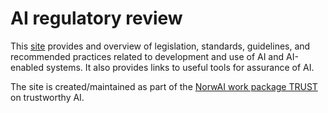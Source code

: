 # AI regulatory review

This [site](https://sfi-norwai.github.io/regreview/) provides and overview of legislation, standards, guidelines, and recommended practices related to development and use of AI and AI-enabled systems.
It also provides links to useful tools for assurance of AI. 

The site is created/maintained as part of the [NorwAI work package TRUST](https://www.ntnu.edu/norwai/trust) on trustworthy AI.
